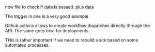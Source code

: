new file to check if data is passed. plus data

The trigger in one is a very good example. 

Github actions allows to create workflow dispatches directly through the API. The same goes btw. for deployments. 

THis is rather important if we need to rebuild a site based on some automated processes.